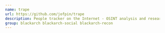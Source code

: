 ```yaml
---
name: trape
url: https://github.com/jofpin/trape
description: People tracker on the Internet - OSINT analysis and research tool by Jose Pino.
group: blackarch blackarch-social blackarch-recon
---
```

